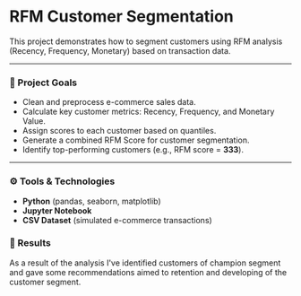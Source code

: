 # RFM Customer Segmentation 

This project demonstrates how to segment customers using RFM analysis (Recency, Frequency, Monetary) based on transaction data.

---

### 📌 Project Goals

- Clean and preprocess e-commerce sales data.
- Calculate key customer metrics: Recency, Frequency, and Monetary Value.
- Assign scores to each customer based on quantiles.
- Generate a combined RFM Score for customer segmentation.
- Identify top-performing customers (e.g., RFM score = **333**).

---

### ⚙️ Tools & Technologies

- **Python** (pandas, seaborn, matplotlib)
- **Jupyter Notebook**
- **CSV Dataset** (simulated e-commerce transactions)

### 📝 Results
 As a result of the analysis I've identified customers of champion segment and gave some recommendations aimed to retention and developing of the customer segment.

